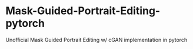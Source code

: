 # Mask-Guided-Portrait-Editing-pytorch
Unofficial Mask Guided Portrait Editing w/ cGAN implementation in pytorch

